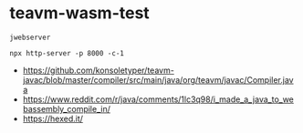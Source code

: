 # teavm-wasm-test

```
jwebserver
```


```
npx http-server -p 8000 -c-1
```

- https://github.com/konsoletyper/teavm-javac/blob/master/compiler/src/main/java/org/teavm/javac/Compiler.java
- https://www.reddit.com/r/java/comments/1lc3q98/i_made_a_java_to_webassembly_compile_in/
- https://hexed.it/